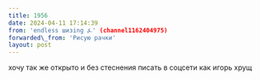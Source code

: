 ```yaml
---
title: 1956
date: 2024-04-11 17:14:39
from: 'endless шизing ⍼' (channel1162404975)
forwarded\_from: 'Рисую рачки'
layout: post
---
```


хочу так же открыто и без стеснения писать в соцсети как игорь хрущ
